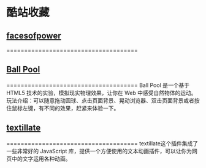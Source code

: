 # 酷站收藏
## [facesofpower](http://www.facesofpower.net/)
=====================================
## [Ball Pool](http://www.yyyweb.com/demo/ball-pool/)
=====================================
Ball Pool 是一个基于 HTML5 技术的实验，模拟现实物理效果，让你在 Web 中感受自然物体的运动。玩法介绍：可以随意拖动圆球、点击页面背景、晃动浏览器、双击页面背景或者按住鼠标左键，有不同的效果，赶紧来体验一下。
## [textillate](http://www.yyyweb.com/demo/textillate/)
=====================================
textillate这个插件集成了一些非常好的 JavaScript 库，提供一个方便使用的文本动画插件，可以让你为网页中的文字运用各种动画。
